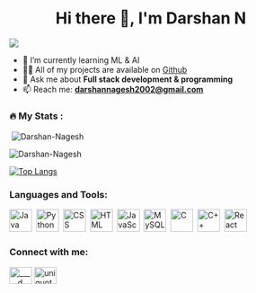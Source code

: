<h1 align="center">Hi there 👋, I'm Darshan N</h1>
<div id="badges">
<img src="https://hits.sh/github.com/Darshan-Nagesh.svg?label=Profile%20views&extraCount=5051&color=0d7ee5"/>
</div>

- 🌱 I’m currently learning ML & AI
- 👨‍💻 All of my projects are available on [Github](https://github.com/Darshan-Nagesh)
- 💬 Ask me about **Full stack development & programming**
- 📫 Reach me: **darshannagesh2002@gmail.com**

### :fire: My Stats :
<p>&nbsp;<img align="center" src="https://github-readme-stats.vercel.app/api?username=Darshan-Nagesh&show_icons=true&locale=en" alt="Darshan-Nagesh" /></p>
<!--[![GitHub Streak](https://github-readme-streak-stats.herokuapp.com?user=Darshan-Nagesh&date_format=j%20M%5B%20Y%5D)](https://git.io/streak-stats)-->
<p><img align="center" src="https://github-readme-streak-stats.herokuapp.com/?user=Darshan-Nagesh&" alt="Darshan-Nagesh" /></p>

[![Top Langs](https://github-readme-stats.vercel.app/api/top-langs/?username=Darshan-Nagesh&layout=compact&theme=vision-friendly-dark)](https://github.com/Darshan-Nagesh/github-readme-stats)

<h3 align="left">Languages and Tools:</h3>
<div>
  <img src="https://cdn.jsdelivr.net/npm/simple-icons@3.0.1/icons/java.svg" title="Java" alt="Java" width="40" height="40"/>&nbsp;
  <img src="https://cdn.jsdelivr.net/npm/simple-icons@3.0.1/icons/python.svg" title="Python" alt="Python" width="40" height="40"/>&nbsp;
  <img src="https://cdn.jsdelivr.net/npm/simple-icons@3.0.1/icons/css3.svg"  title="CSS3" alt="CSS" width="40" height="40"/>&nbsp;
  <img src="https://cdn.jsdelivr.net/npm/simple-icons@3.0.1/icons/html5.svg" title="HTML5" alt="HTML" width="40" height="40"/>&nbsp;
  <img src="https://cdn.jsdelivr.net/npm/simple-icons@3.0.1/icons/javascript.svg" title="JavaScript" alt="JavaScript" width="40" height="40"/>&nbsp;
  <img src="https://cdn.jsdelivr.net/npm/simple-icons@3.0.1/icons/mysql.svg" title="MySQL"  alt="MySQL" width="40" height="40"/>&nbsp;
  <img src="https://cdn.jsdelivr.net/npm/simple-icons@3.0.1/icons/c.svg" title="C" alt="C" width="40" height="40"/>&nbsp;
  <img src="https://cdn.jsdelivr.net/npm/simple-icons@3.0.1/icons/cplusplus.svg" title="C++" alt="C++" width="40" height="40"/>&nbsp;
  <img src="https://cdn.jsdelivr.net/npm/simple-icons@3.0.1/icons/react.svg" title="React" alt="React" width="40" height="40"/>&nbsp;
</div>

<h3 align="left">Connect with me:</h3>
<p align="left">
<a href="https://instagram.com/_____d___n_____" target="blank"><img align="center" src="https://cdn.jsdelivr.net/npm/simple-icons@3.0.1/icons/instagram.svg" alt="_____d___n_____" height="30" width="40" /></a>
<a href="https://www.linkedin.com/in/darshan-n-534867202/" target="blank"><img align="center" src="https://cdn.jsdelivr.net/npm/simple-icons@3.0.1/icons/linkedin.svg" alt="uniquota" height="30" width="40" /></a>
</p>
